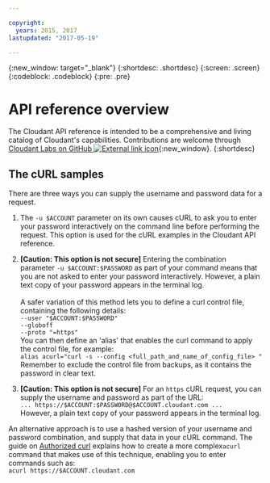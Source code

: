 ```yaml
---

copyright:
  years: 2015, 2017
lastupdated: "2017-05-19"

---
```


{:new_window: target="_blank"}
{:shortdesc: .shortdesc}
{:screen: .screen}
{:codeblock: .codeblock}
{:pre: .pre}

# API reference overview

The Cloudant API reference is intended to be a comprehensive and living catalog of Cloudant's capabilities.
Contributions are welcome through [Cloudant Labs on GitHub ![External link icon](../images/launch-glyph.svg "External link icon")](https://github.com/cloudant-labs/slate){:new_window}.
{:shortdesc}

## The cURL samples

There are three ways you can supply the username and password data for a request.

1.	The `-u $ACCOUNT` parameter on its own causes
	cURL to ask you to enter your password interactively on the command line before performing the request.
	This option is used for the cURL examples in the Cloudant API reference.

2.	**[Caution: This option is not secure]** Entering the combination parameter `-u $ACCOUNT:$PASSWORD`
	as part of your command means that you are not asked to enter your password interactively.
	However,
	a plain text copy of your password appears in the terminal log.
	<br/>
	<br/>
	A safer variation of this method lets you to define a curl control file,
	containing the following details:<br/>
	`--user "$ACCOUNT:$PASSWORD"`<br/>
	`--globoff`<br/>
	`--proto "=https"`<br/>
	You can then define an 'alias' that enables the curl command to apply the control file,
	for example:<br/>
	`alias acurl="curl -s --config <full_path_and_name_of_config_file> "`<br/>
	Remember to exclude the control file from backups,
	as it contains the password in clear text.

3.	**[Caution: This option is not secure]** For an `https` cURL request,
	you can supply the username and password as part of the URL:<br/>
	`... https://$ACCOUNT:$PASSWORD@$ACCOUNT.cloudant.com ...`<br/>
	However, a plain text copy of your password appears in the terminal log.

An alternative approach is to use a hashed version of your username and password combination,
and supply that data in your cURL command.
The guide on [Authorized curl](../guides/acurl.html)
explains how to create a more complex`acurl` command that makes use of this technique,
enabling you to enter commands such as:<br/>
`acurl https://$ACCOUNT.cloudant.com`
